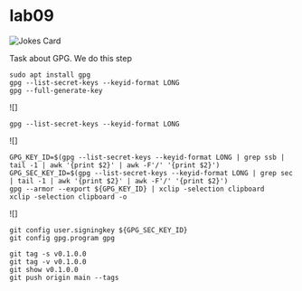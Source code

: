 # lab09

![Jokes Card](https://readme-jokes.vercel.app/api)

Task about GPG.
We do this step 

```
sudo apt install gpg
gpg --list-secret-keys --keyid-format LONG
gpg --full-generate-key
```
![]
```
gpg --list-secret-keys --keyid-format LONG
```
![]
```
GPG_KEY_ID=$(gpg --list-secret-keys --keyid-format LONG | grep ssb | tail -1 | awk '{print $2}' | awk -F'/' '{print $2}')
GPG_SEC_KEY_ID=$(gpg --list-secret-keys --keyid-format LONG | grep sec | tail -1 | awk '{print $2}' | awk -F'/' '{print $2}')
gpg --armor --export ${GPG_KEY_ID} | xclip -selection clipboard
xclip -selection clipboard -o
```
![]
```
git config user.signingkey ${GPG_SEC_KEY_ID}
git config gpg.program gpg
```
```
git tag -s v0.1.0.0
git tag -v v0.1.0.0
git show v0.1.0.0
git push origin main --tags
```
